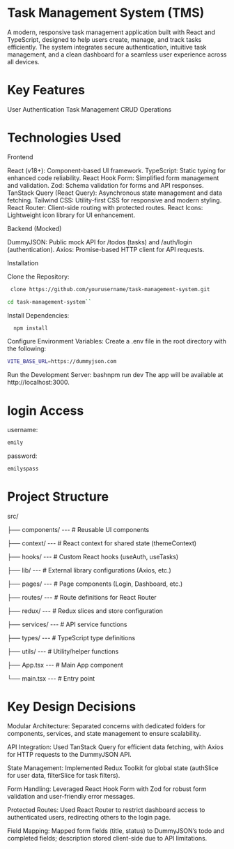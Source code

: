 # Task Management System (TMS)
A modern, responsive task management application built with React and TypeScript, designed to help users create, manage, and track tasks efficiently. The system integrates secure authentication, intuitive task management, and a clean dashboard for a seamless user experience across all devices.

# Key Features
User Authentication
Task Management
CRUD Operations


# Technologies Used
Frontend

React (v18+): Component-based UI framework.
TypeScript: Static typing for enhanced code reliability.
React Hook Form: Simplified form management and validation.
Zod: Schema validation for forms and API responses.
TanStack Query (React Query): Asynchronous state management and data fetching.
Tailwind CSS: Utility-first CSS for responsive and modern styling.
React Router: Client-side routing with protected routes.
React Icons: Lightweight icon library for UI enhancement.

Backend (Mocked)

DummyJSON: Public mock API for /todos (tasks) and /auth/login (authentication).
Axios: Promise-based HTTP client for API requests.

Installation

Clone the Repository:
``` bash
 clone https://github.com/yourusername/task-management-system.git
```
``` bash
cd task-management-system``
```

Install Dependencies:
``` bash  
  npm install
```

Configure Environment Variables:
Create a .env file in the root directory with the following:
``` bash
VITE_BASE_URL=https://dummyjson.com
```

Run the Development Server:
bashnpm run dev
The app will be available at http://localhost:3000.

# login Access
username: 
``` bash 
emily
```
password:
``` bash
emilyspass
```

# Project Structure
src/

├── components/   --- # Reusable UI components 

├── context/  ---  # React context for shared state (themeContext)

├── hooks/    ---       # Custom React hooks (useAuth, useTasks)

├── lib/      ---       # External library configurations (Axios, etc.)

├── pages/      ---     # Page components (Login, Dashboard, etc.)

├── routes/    ---      # Route definitions for React Router

├── redux/      ---     # Redux slices and store configuration

├── services/   ---     # API service functions

├── types/      ---     # TypeScript type definitions

├── utils/    ---       # Utility/helper functions

├── App.tsx     ---     # Main App component

└── main.tsx       ---  # Entry point

# Key Design Decisions
Modular Architecture: Separated concerns with dedicated folders for components, services, and state management to ensure scalability.

API Integration: Used TanStack Query for efficient data fetching, with Axios for HTTP requests to the DummyJSON API.

State Management: Implemented Redux Toolkit for global state (authSlice for user data, filterSlice for task filters).

Form Handling: Leveraged React Hook Form with Zod for robust form validation and user-friendly error messages.

Protected Routes: Used React Router to restrict dashboard access to authenticated users, redirecting others to the login page.

Field Mapping: Mapped form fields (title, status) to DummyJSON’s todo and completed fields; description stored client-side due to API limitations.
